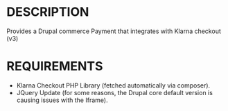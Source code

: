 DESCRIPTION
===========
Provides a Drupal commerce Payment that integrates with Klarna checkout (v3)

REQUIREMENTS
============
- Klarna Checkout PHP Library (fetched automatically via composer).
- JQuery Update (for some reasons, the Drupal core default version is causing
issues with the Iframe).
